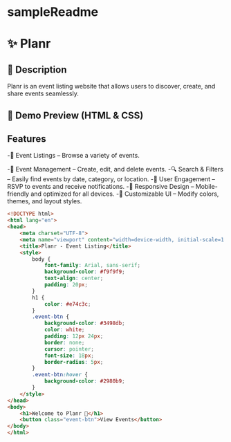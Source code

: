 # sampleReadme
# ✨ Planr

## 📌 Description
Planr is an event listing website that allows users to discover, create, and share events seamlessly.

## 🎨 Demo Preview (HTML & CSS)
## Features
-🎉 Event Listings – Browse a variety of events.

-📅 Event Management – Create, edit, and delete events.
-🔍 Search & Filters – Easily find events by date, category, or location.
-📢 User Engagement – RSVP to events and receive notifications.
-📱 Responsive Design – Mobile-friendly and optimized for all devices.
-🎨 Customizable UI – Modify colors, themes, and layout styles.
```html
<!DOCTYPE html>
<html lang="en">
<head>
    <meta charset="UTF-8">
    <meta name="viewport" content="width=device-width, initial-scale=1.0">
    <title>Planr - Event Listing</title>
    <style>
        body {
            font-family: Arial, sans-serif;
            background-color: #f9f9f9;
            text-align: center;
            padding: 20px;
        }
        h1 {
            color: #e74c3c;
        }
        .event-btn {
            background-color: #3498db;
            color: white;
            padding: 12px 24px;
            border: none;
            cursor: pointer;
            font-size: 18px;
            border-radius: 5px;
        }
        .event-btn:hover {
            background-color: #2980b9;
        }
    </style>
</head>
<body>
    <h1>Welcome to Planr 🚀</h1>
    <button class="event-btn">View Events</button>
</body>
</html>
